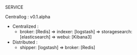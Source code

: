 SERVICE

Centrallog : v0.1.alpha
+ Centralized :
   + broker: [Redis] => indexer: [logstash] => storagesearch: [elasticsearch] => webui: [Kibana3]
+ Distributed :
   + shipper: [logstash] => broker: [Redis]


